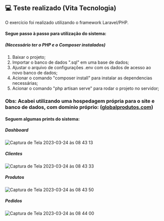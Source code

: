 <h2>💻 Teste realizado (Vita Tecnologia)</h2>

O exercício foi realizado utilizando o framework Laravel/PHP.

<h4>Segue passo à passo para utilização do sistema:</h4>
<h5>(Necessário ter o PHP e o Composer instalados)</h5>

1. Baixar o projeto;
2. Importar o banco de dados ".sql" em uma base de dados;
3. Ajustar o arquivo de configurações .env com os dados de acesso ao novo banco de dados;
4. Acionar o comando "composer install" para instalar as dependencias necessárias;
5. Acionar o comando "php artisan serve" para rodar o projeto no servidor; 

<h3>Obs: Acabei utilizando uma hospedagem própria para o site e banco de dados, com domínio próprio: (<a href="https://globalprodutos.com">globalprodutos.com</a>)</h3>

<h4>Seguem algumas prints do sistema:</h4>

<h5>Dashboard</h5>

![Captura de Tela 2023-03-24 às 08 43 13](https://user-images.githubusercontent.com/50369154/227512682-18f545d7-880a-4866-8a39-040e1bd685f7.png)

<h5>Clientes</h5>

![Captura de Tela 2023-03-24 às 08 43 33](https://user-images.githubusercontent.com/50369154/227512760-c8bdaba8-e4a3-41ac-809d-40976b567ac6.png)

<h5>Produtos</h5>

![Captura de Tela 2023-03-24 às 08 43 50](https://user-images.githubusercontent.com/50369154/227512832-1e76f46c-8516-4d83-b92d-2fa61f7823a0.png)

<h5>Pedidos</h5>

![Captura de Tela 2023-03-24 às 08 44 00](https://user-images.githubusercontent.com/50369154/227512876-124c73a5-b4fa-4ca6-a77c-11d2b938ac15.png)
